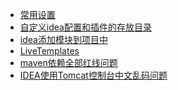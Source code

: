 - <a href="../../pages/utils/idea/常用设置.md">常用设置</a>
- <a href="../../pages/utils/idea/自定义idea配置和插件的存放目录.md">自定义idea配置和插件的存放目录</a>
- <a href="../../pages/utils/idea/idea添加模块到项目中.md">idea添加模块到项目中</a>
- <a href="../../pages/utils/idea/LiveTemplates.md">LiveTemplates</a>
- <a href="../../pages/utils/idea/maven依赖全部红线问题.md">maven依赖全部红线问题</a>
- <a href="../../pages/utils/idea/IDEA使用Tomcat控制台中文乱码问题.md">IDEA使用Tomcat控制台中文乱码问题</a>

